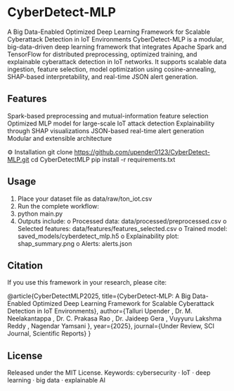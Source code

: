 # CyberDetect-MLP
A Big Data-Enabled Optimized Deep Learning Framework for Scalable
Cyberattack Detection in IoT Environments
CyberDetect-MLP is a modular, big-data-driven deep learning framework that integrates Apache
Spark and TensorFlow for distributed preprocessing, optimized training, and explainable cyberattack
detection in IoT networks.
It supports scalable data ingestion, feature selection, model optimization using cosine-annealing,
SHAP-based interpretability, and real-time JSON alert generation.

## Features
Spark-based preprocessing and mutual-information feature selection
Optimized MLP model for large-scale IoT attack detection
Explainability through SHAP visualizations
JSON-based real-time alert generation
Modular and extensible architecture

⚙️ Installation
git clone https://github.com/upender0123/CyberDetect-MLP.git
cd CyberDetectMLP
pip install -r requirements.txt

## Usage
1. Place your dataset file as data/raw/ton_iot.csv
2. Run the complete workflow:
3. python main.py
4. Outputs include:
o Processed data: data/processed/preprocessed.csv
o Selected features: data/features/features_selected.csv
o Trained model: saved_models/cyberdetect_mlp.h5
o Explainability plot: shap_summary.png
o Alerts: alerts.json

## Citation
If you use this framework in your research, please cite:

@article{CyberDetectMLP2025,
title={CyberDetect-MLP: A Big Data-Enabled Optimized Deep Learning Framework for Scalable
Cyberattack Detection in IoT Environments},
author={Talluri Upender , Dr. M. Neelakantappa , Dr. C. Prakasa Rao , Dr. Jaideep Gera  , Vuyyuru Lakshma
Reddy , Nagendar Yamsani },
year={2025},
journal={Under Review, SCI Journal, Scientific Reports}
}

## License
Released under the MIT License.
Keywords: cybersecurity · IoT · deep learning · big data · explainable AI
